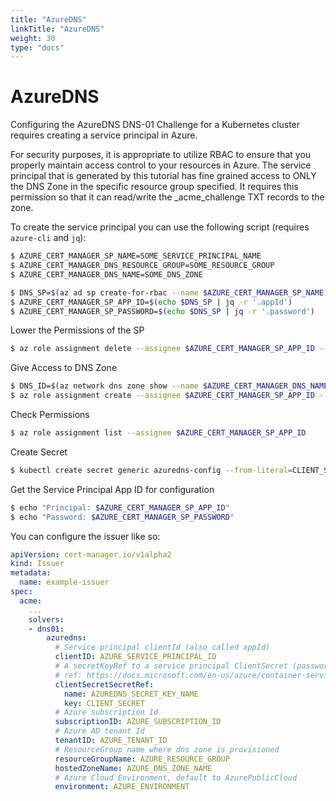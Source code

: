 ```yaml
---
title: "AzureDNS"
linkTitle: "AzureDNS"
weight: 30
type: "docs"
---
```


# AzureDNS

Configuring the AzureDNS DNS-01 Challenge for a Kubernetes cluster requires
creating a service principal in Azure.

For security purposes, it is appropriate to utilize RBAC to ensure that you
properly maintain access control to your resources in Azure. The service
principal that is generated by this tutorial has fine grained access to ONLY the
DNS Zone in the specific resource group specified. It requires this permission
so that it can read/write the \_acme\_challenge TXT records to the zone.

To create the service principal you can use the following script (requires
`azure-cli` and `jq`):

```bash
$ AZURE_CERT_MANAGER_SP_NAME=SOME_SERVICE_PRINCIPAL_NAME
$ AZURE_CERT_MANAGER_DNS_RESOURCE_GROUP=SOME_RESOURCE_GROUP
$ AZURE_CERT_MANAGER_DNS_NAME=SOME_DNS_ZONE

$ DNS_SP=$(az ad sp create-for-rbac --name $AZURE_CERT_MANAGER_SP_NAME)
$ AZURE_CERT_MANAGER_SP_APP_ID=$(echo $DNS_SP | jq -r '.appId')
$ AZURE_CERT_MANAGER_SP_PASSWORD=$(echo $DNS_SP | jq -r '.password')
```

Lower the Permissions of the SP
```bash
$ az role assignment delete --assignee $AZURE_CERT_MANAGER_SP_APP_ID --role Contributor
```

Give Access to DNS Zone
```bash
$ DNS_ID=$(az network dns zone show --name $AZURE_CERT_MANAGER_DNS_NAME --resource-group $AZURE_CERT_MANAGER_DNS_RESOURCE_GROUP --query "id" --output tsv)
$ az role assignment create --assignee $AZURE_CERT_MANAGER_SP_APP_ID --role "DNS Zone Contributor" --scope $DNS_ID
```

Check Permissions
```bash
$ az role assignment list --assignee $AZURE_CERT_MANAGER_SP_APP_ID
```

Create Secret
```bash
$ kubectl create secret generic azuredns-config --from-literal=CLIENT_SECRET=$AZURE_CERT_MANAGER_SP_PASSWORD
```

Get the Service Principal App ID for configuration
```bash
$ echo "Principal: $AZURE_CERT_MANAGER_SP_APP_ID"
$ echo "Password: $AZURE_CERT_MANAGER_SP_PASSWORD"
```

You can configure the issuer like so:

```yaml
apiVersion: cert-manager.io/v1alpha2
kind: Issuer
metadata:
  name: example-issuer
spec:
  acme:
    ...
    solvers:
    - dns01:
        azuredns:
          # Service principal clientId (also called appId)
          clientID: AZURE_SERVICE_PRINCIPAL_ID
          # A secretKeyRef to a service principal ClientSecret (password)
          # ref: https://docs.microsoft.com/en-us/azure/container-service/kubernetes/container-service-kubernetes-service-principal
          clientSecretSecretRef:
            name: AZUREDNS_SECRET_KEY_NAME
            key: CLIENT_SECRET
          # Azure subscription Id
          subscriptionID: AZURE_SUBSCRIPTION_ID
          # Azure AD tenant Id
          tenantID: AZURE_TENANT_ID
          # ResourceGroup name where dns zone is provisioned
          resourceGroupName: AZURE_RESOURCE_GROUP
          hostedZoneName: AZURE_DNS_ZONE_NAME
          # Azure Cloud Environment, default to AzurePublicCloud
          environment: AZURE_ENVIRONMENT
```
